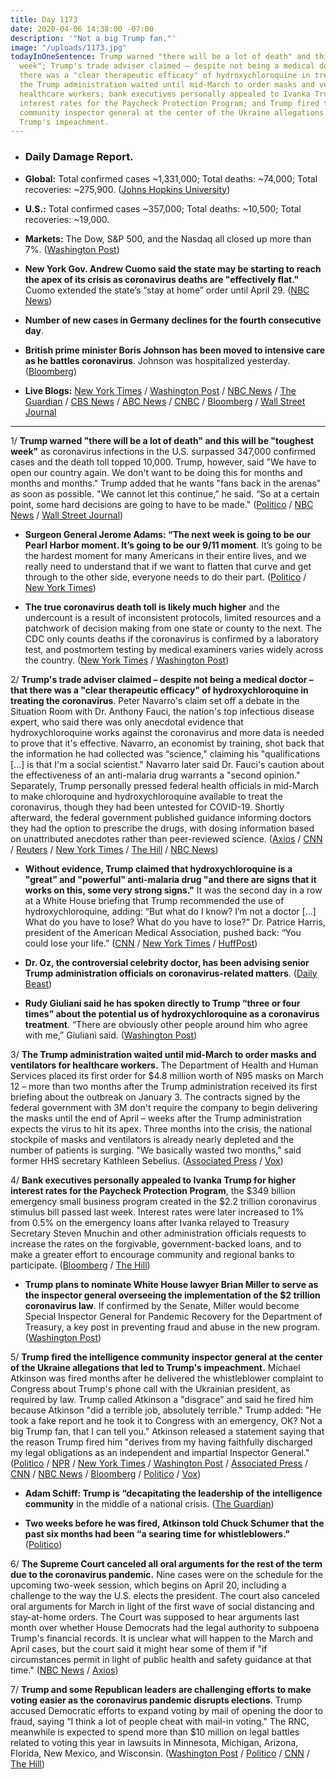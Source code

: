 ```yaml
---
title: Day 1173
date: 2020-04-06 14:38:00 -07:00
description: '"Not a big Trump fan."'
image: "/uploads/1173.jpg"
todayInOneSentence: Trump warned "there will be a lot of death" and this will be "toughest
  week"; Trump's trade adviser claimed – despite not being a medical doctor – that
  there was a "clear therapeutic efficacy" of hydroxychloroquine in treating the coronavirus;
  the Trump administration waited until mid-March to order masks and ventilators for
  healthcare workers; bank executives personally appealed to Ivanka Trump for higher
  interest rates for the Paycheck Protection Program; and Trump fired the intelligence
  community inspector general at the center of the Ukraine allegations that led to
  Trump's impeachment.
---
```


* ### Daily Damage Report.

* **Global:** Total confirmed cases \~1,331,000; Total deaths: \~74,000; Total recoveries: \~275,900. ([Johns Hopkins University](https://coronavirus.jhu.edu/map.html))

* **U.S.:** Total confirmed cases \~357,000; Total deaths: \~10,500; Total recoveries: \~19,000.

* **Markets:** The Dow, S&P 500, and the Nasdaq all closed up more than 7%. ([Washington Post](https://www.washingtonpost.com/business/2020/04/06/stocks-markets-today-economy-coronavirus/))

* **New York Gov. Andrew Cuomo said the state may be starting to reach the apex of its crisis as coronavirus deaths are "effectively flat."** Cuomo extended the state’s “stay at home” order until April 29. ([NBC News](https://www.nbcnews.com/news/us-news/new-york-coronavirus-deaths-effectively-flat-u-s-braces-peak-n1177626))

* **Number of new cases in Germany declines for the fourth consecutive day**.

* **British prime minister Boris Johnson has been moved to intensive care as he battles coronavirus**. Johnson was hospitalized yesterday. ([Bloomberg](https://www.bloomberg.com/news/articles/2020-04-06/hospitalized-johnson-triggers-questions-over-who-is-running-u-k?srnd=premium))

* **Live Blogs:** [New York Times](https://www.nytimes.com/2020/04/06/world/coronavirus-live-news-updates.html) / [Washington Post](https://www.washingtonpost.com/world/2020/04/06/coronavirus-latest-news/?hpid=hp_hp-banner-main_virus-ticker-115am%3Aprime-time%2Fpromo&itid=hp_hp-banner-main_virus-ticker-115am%3Aprime-time%2Fpromo) / [NBC News](https://www.nbcnews.com/health/health-news/live-blog/2020-04-06-coronavirus-news-n1177341) / [The Guardian](https://www.theguardian.com/us-news/live/2020/apr/06/coronavirus-us-live-trump-worst-week-america-us-election-news-latest-updates) / [CBS News](https://www.cbsnews.com/live-updates/coronavirus-pandemic-covid-19-latest-news-2020-04-06/) / [ABC News](https://abcnews.go.com/Politics/coronavirus-government-response-updates-white-house-warns-dire/story?id=69996826) / [CNBC](https://www.cnbc.com/2020/04/06/coronavirus-live-updates.html) / [Bloomberg](https://www.bloomberg.com/news/articles/2020-04-05/u-k-premier-in-hospital-hotspot-deaths-slowing-virus-update?srnd=premium&sref=MIBMEEoj) / [Wall Street Journal](https://www.wsj.com/livecoverage/coronavirus-2020-04-06?mod=article_inline&mod=hp_lead_pos7) 

---

1/ **Trump warned "there will be a lot of death" and this will be "toughest week"** as coronavirus infections in the U.S. surpassed 347,000 confirmed cases and
the death toll topped 10,000. Trump, however, said "We have to open our country again. We don't want to be doing this for months and months and months." Trump added that he wants "fans back in the arenas" as soon as possible. "We cannot let this continue,” he said. “So at a certain point, some hard decisions are going to have to be made." ([Politico](https://www.politico.com/news/2020/04/04/trump-predicts-toughest-week-coronavirus-164836) / [NBC News](https://www.nbcnews.com/news/us-news/donald-trump-warns-there-will-be-lot-death-u-s-n1177061) / [Wall Street Journal](https://www.wsj.com/articles/u-s-coronavirus-death-toll-nears-10-000-11586166530?mod=hp_lead_pos1))

* **Surgeon General Jerome Adams: “The next week is going to be our Pearl Harbor moment. It’s going to be our 9/11 moment**. It’s going to be the hardest moment for many Americans in their entire lives, and we really need to understand that if we want to flatten that curve and get through to the other side, everyone needs to do their part. ([Politico](https://www.politico.com/news/2020/04/05/white-house-trump-funding-states-coronavirus-165783) / [New York Times](https://www.nytimes.com/2020/04/05/us/coronavirus-aid-governors-pearl-harbor.html))

* **The true coronavirus death toll is likely much higher** and the undercount is a result of inconsistent protocols, limited resources and a patchwork of decision making from one state or county to the next. The CDC only counts deaths if the coronavirus is confirmed by a laboratory test, and postmortem testing by medical examiners varies widely across the country.     ([New York Times](https://www.nytimes.com/2020/04/05/us/coronavirus-deaths-undercount.html) / [Washington Post](https://www.washingtonpost.com/investigations/coronavirus-death-toll-americans-are-almost-certainly-dying-of-covid-19-but-being-left-out-of-the-official-count/2020/04/05/71d67982-747e-11ea-87da-77a8136c1a6d_story.html))

2/ **Trump's trade adviser claimed – despite not being a medical doctor – that there was a "clear therapeutic efficacy" of hydroxychloroquine in treating the coronavirus**. Peter Navarro's claim set off a debate in the Situation Room with Dr. Anthony Fauci, the nation's top infectious disease expert, who said there was only anecdotal evidence that hydroxychloroquine works against the coronavirus and more data is needed to prove that it's effective. Navarro, an economist by training, shot back that the information he had collected was “science," claiming his "qualifications \[...\] is that I'm a social scientist." Navarro later said Dr. Fauci's caution about the effectiveness of an anti-malaria drug warrants a "second opinion." Separately, Trump personally pressed federal health officials in mid-March to make chloroquine and hydroxychloroquine available to treat the coronavirus, though they had been untested for COVID-19. Shortly afterward, the federal government published guidance informing doctors they had the option to prescribe the drugs, with dosing information based on unattributed anecdotes rather than peer-reviewed science. ([Axios](https://www.axios.com/coronavirus-hydroxychloroquine-white-house-01306286-0bbc-4042-9bfe-890413c6220d.html) / [CNN](https://www.cnn.com/2020/04/05/politics/white-house-malaria-drug-hydroxychloroquine-disagreement/index.html) / [Reuters](https://www.reuters.com/article/us-health-coronavirus-usa-guidance-exclu-idUSKBN21M0R2) / [New York Times](https://www.nytimes.com/2020/04/03/us/politics/coronavirus-trump-medical-advisers.html) / [The Hill](https://thehill.com/policy/healthcare/public-global-health/491251-trump-pushed-health-officials-to-make-anti-malaria) / [NBC News](https://www.nbcnews.com/politics/donald-trump/top-trump-aid-says-fauci-s-caution-possible-coronavirus-treatment-n1177666))

* **Without evidence, Trump claimed that hydroxychloroquine is a "great" and "powerful" anti-malaria drug "and there are signs that it works on this, some very strong signs."** It was the second day in a row at a White House briefing that Trump recommended the use of hydroxychloroquine, adding: “But what do I know? I’m not a doctor \[...\] What do you have to lose? What do you have to lose?" Dr. Patrice Harris, president of the American Medical Association, pushed back: “You could lose your life." ([CNN](https://www.cnn.com/2020/04/05/politics/timeline-trump-promises-coronavirus/index.html) / [New York Times](https://www.nytimes.com/2020/04/05/us/politics/trump-hydroxychloroquine-coronavirus.html) / [HuffPost](https://www.huffpost.com/entry/ama-president-trump-hydroxychloroquine_n_5e8a9914c5b6e7d76c663197))

* **Dr. Oz, the controversial celebrity doctor, has been advising senior Trump administration officials on coronavirus-related matters**. ([Daily Beast](https://www.thedailybeast.com/trump-eyes-accused-quack-dr-oz-for-coronavirus-and-hydroxychloroquine-advice))

* **Rudy Giuliani said he has spoken directly to Trump “three or four times” about the potential us of hydroxychloroquine as a coronavirus treatment**. “There are obviously other people around him who agree with me,” Giuliani said. ([Washington Post](https://www.washingtonpost.com/politics/giuliani-a-familiar-voice-in-trumps-ear-promotes-experimental-coronavirus-treatments/2020/04/05/d4b3b56a-7438-11ea-85cb-8670579b863d_story.html))

3/ **The Trump administration waited until mid-March to order masks and ventilators for healthcare workers.** The Department of Health and Human Services placed its first order for $4.8 million worth of N95 masks on March 12 – more than two months after the Trump administration received its first briefing about the outbreak on January 3. The contracts signed by the federal government with 3M don't require the company to begin delivering the masks until the end of April – weeks after the Trump administration expects the virus to hit its apex. Three months into the crisis, the national stockpile of masks and ventilators is already nearly depleted and the number of patients is surging. "We basically wasted two months," said former HHS secretary Kathleen Sebelius. ([Associated Press](https://apnews.com/090600c299a8cf07f5b44d92534856bc) / [Vox](https://www.vox.com/2020/4/5/21208802/coronavirus-trump-ventilators-masks-march))

4/ **Bank executives personally appealed to Ivanka Trump for higher interest rates for the Paycheck Protection Program**, the $349 billion emergency small business program created in the $2.2 trillion coronavirus stimulus bill passed last week. Interest rates were later increased to 1% from 0.5% on the emergency loans after Ivanka relayed to Treasury Secretary Steven Mnuchin and other administration officials requests to increase the rates on the forgivable, government-backed loans, and to make a greater effort to encourage community and regional banks to participate. ([Bloomberg](https://www.bloomberg.com/news/articles/2020-04-03/banks-made-direct-appeal-to-ivanka-trump-over-sba-program?sref=MIBMEEoj) / [The Hill](https://thehill.com/homenews/administration/491109-bank-executives-sought-guidance-on-small-business-loan-program-from))

* **Trump plans to nominate White House lawyer Brian Miller to serve as the inspector general overseeing the implementation of the $2 trillion coronavirus law**. If confirmed by the Senate, Miller would become Special Inspector General for Pandemic Recovery for the Department of Treasury, a key post in preventing fraud and abuse in the new program. ([Washington Post](https://www.washingtonpost.com/business/2020/04/03/trump-coronavirus-inspector-general-brian-miller/))

5/ **Trump fired the intelligence community inspector general at the center of the Ukraine allegations that led to Trump's impeachment.** Michael Atkinson was fired months after he delivered the whistleblower complaint to Congress about Trump's phone call with the Ukrainian president, as required by law. Trump called Atkinson a "disgrace" and said he fired him because Atkinson "did a terrible job, absolutely terrible." Trump added: "He took a fake report and he took it to Congress with an emergency, OK? Not a big Trump fan, that I can tell you." Atkinson released a statement saying that the reason Trump fired him "derives from my having faithfully discharged my legal obligations as an independent and impartial Inspector General." ([Politico](https://www.politico.com/news/2020/04/05/atkinson-trump-fired-whistleblower-complaint-167371) / [NPR](https://www.npr.org/2020/04/03/827195027/president-trump-fires-intelligence-community-inspector-general-michael-atkinson) / [New York Times](https://www.nytimes.com/2020/04/03/us/trump-inspector-general-intelligence-fired.html) / [Washington Post](https://www.washingtonpost.com/national-security/trump-says-he-will-fire-intelligence-watchdog-at-center-of-ukraine-allegations-that-led-to-impeachment/2020/04/03/d0b873d4-761c-11ea-87da-77a8136c1a6d_story.html) / [Associated Press](https://apnews.com/57def4c165e6f2ea1d4bf1b0091e4101) / [CNN](https://www.cnn.com/2020/04/03/politics/trump-fires-inspector-general-michael-atkinson/index.html) / [NBC News](https://www.nbcnews.com/politics/national-security/trump-firing-inspector-general-who-flagged-ukraine-whistleblower-complaint-n1176576) / [Bloomberg](https://www.bloomberg.com/news/articles/2020-04-04/trump-fires-watchdog-who-raised-alarm-about-whistle-blower) / [Politico](https://www.politico.com/amp/news/2020/04/03/trump-fires-intelligence-community-inspector-general-164287) / [Vox](https://www.vox.com/policy-and-politics/2020/4/4/21207988/trump-intelligence-inspector-general-atkinson-ukraine-impeachment))

* **Adam Schiff: Trump is “decapitating the leadership of the intelligence community** in the middle of a national crisis. ([The Guardian](https://www.theguardian.com/us-news/2020/apr/04/donald-trump-decapitating-intelligence-leadership-coronavirus-crisis-senior-democrat))

* **Two weeks before he was fired, Atkinson told Chuck Schumer that the past six months had been “a searing time for whistleblowers."** ([Politico](https://www.politico.com/news/2020/04/04/ousted-intel-watchdog-private-letter-to-chuck-schumer-164995))

6/ **The Supreme Court canceled all oral arguments for the rest of the term due to the coronavirus pandemic.** Nine cases were on the schedule for the upcoming two-week session, which begins on April 20, including a challenge to the way the U.S. elects the president. The court also canceled oral arguments for March in light of the first wave of social distancing and stay-at-home orders. The Court was supposed to hear arguments last month over whether House Democrats had the legal authority to subpoena Trump's financial records. It is unclear what will happen to the March and April cases, but the court said it might hear some of them if "if circumstances permit in light of public health and safety guidance at that time." ([NBC News](https://www.nbcnews.com/politics/politics-news/supreme-court-cancels-oral-arguments-rest-term-n1176351) / [Axios](https://www.axios.com/trump-tax-returns-supreme-court-coronavirus-6f2f2791-8e6d-42af-95fc-964881a7b45f.html))

7/ **Trump and some Republican leaders are challenging efforts to make voting easier as the coronavirus pandemic disrupts elections**. Trump accused Democratic efforts to expand voting by mail of opening the door to fraud, saying “I think a lot of people cheat with mail-in voting." The RNC, meanwhile is expected to spend more than $10 million on legal battles related to voting this year in lawsuits in Minnesota, Michigan, Arizona, Florida, New Mexico, and Wisconsin. ([Washington Post](https://www.washingtonpost.com/politics/trump-gop-challenge-efforts-to-make-voting-easier-amid-coronavirus-pandemic/2020/04/04/61f889fe-75bb-11ea-87da-77a8136c1a6d_story.html) / [Politico](https://www.politico.com/news/2020/04/03/trump-2020-election-legal-battle-coronavirus-162152) / [CNN](https://www.cnn.com/2020/04/03/politics/vote-by-mail-coronavirus/) / [The Hill](https://thehill.com/homenews/administration/491126-trump-says-he-opposes-mail-in-voting-for-november))